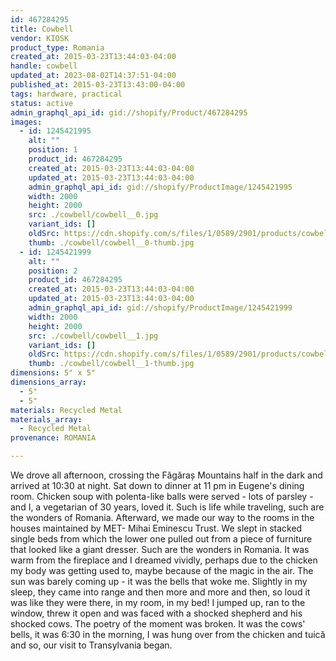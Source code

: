 ```yaml
---
id: 467284295
title: Cowbell
vendor: KIOSK
product_type: Romania
created_at: 2015-03-23T13:44:03-04:00
handle: cowbell
updated_at: 2023-08-02T14:37:51-04:00
published_at: 2015-03-23T13:43:00-04:00
tags: hardware, practical
status: active
admin_graphql_api_id: gid://shopify/Product/467284295
images:
  - id: 1245421995
    alt: ""
    position: 1
    product_id: 467284295
    created_at: 2015-03-23T13:44:03-04:00
    updated_at: 2015-03-23T13:44:03-04:00
    admin_graphql_api_id: gid://shopify/ProductImage/1245421995
    width: 2000
    height: 2000
    src: ./cowbell/cowbell__0.jpg
    variant_ids: []
    oldSrc: https://cdn.shopify.com/s/files/1/0589/2901/products/cowbell_2.jpeg?v=1427132643
    thumb: ./cowbell/cowbell__0-thumb.jpg
  - id: 1245421999
    alt: ""
    position: 2
    product_id: 467284295
    created_at: 2015-03-23T13:44:03-04:00
    updated_at: 2015-03-23T13:44:03-04:00
    admin_graphql_api_id: gid://shopify/ProductImage/1245421999
    width: 2000
    height: 2000
    src: ./cowbell/cowbell__1.jpg
    variant_ids: []
    oldSrc: https://cdn.shopify.com/s/files/1/0589/2901/products/cowbell.jpeg?v=1427132643
    thumb: ./cowbell/cowbell__1-thumb.jpg
dimensions: 5" x 5"
dimensions_array:
  - 5"
  - 5"
materials: Recycled Metal
materials_array:
  - Recycled Metal
provenance: ROMANIA

---
```


We drove all afternoon, crossing the Făgăraș Mountains half in the dark and arrived at 10:30 at night. Sat down to dinner at 11 pm in Eugene's dining room. Chicken soup with polenta-like balls were served \- lots of parsley \- and I, a vegetarian of 30 years, loved it. Such is life while traveling, such are the wonders of Romania. Afterward, we made our way to the rooms in the houses maintained by MET- Mihai Eminescu Trust. We slept in stacked single beds from which the lower one pulled out from a piece of furniture that looked like a giant dresser. Such are the wonders in Romania. It was warm from the fireplace and I dreamed vividly, perhaps due to the chicken my body was getting used to, maybe because of the magic in the air. The sun was barely coming up \- it was the bells that woke me. Slightly in my sleep, they came into range and then more and more and then, so loud it was like they were there, in my room, in my bed! I jumped up, ran to the window, threw it open and was faced with a shocked shepherd and his shocked cows. The poetry of the moment was broken. It was the cows' bells, it was 6:30 in the morning, I was hung over from the chicken and tuică and so, our visit to Transylvania began.